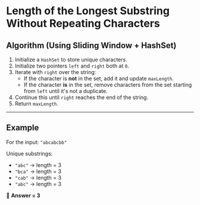 # Length of the Longest Substring Without Repeating Characters

##  Algorithm (Using Sliding Window + HashSet)

1. Initialize a `HashSet` to store unique characters.
2. Initialize two pointers `left` and `right` both at `0`.
3. Iterate with `right` over the string:
   - If the character is **not** in the set, add it and update `maxLength`.
   - If the character **is** in the set, remove characters from the set starting from `left` until it's not a duplicate.
4. Continue this until `right` reaches the end of the string.
5. Return `maxLength`.

---

## Example

For the input: `"abcabcbb"`

Unique substrings:
- `"abc"` → length = 3  
- `"bca"` → length = 3  
- `"cab"` → length = 3  
- `"abc"` → length = 3  

🔹 **Answer = 3**
